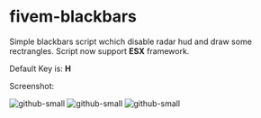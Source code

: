 # fivem-blackbars

Simple blackbars script wchich disable radar hud and draw some rectrangles. Script now support **ESX** framework.

Default Key is: **H**

Screenshot:

![github-small](https://i.imgur.com/fDlTqQH.jpg)
![github-small](https://i.imgur.com/Hp05VXZ.jpg)
![github-small](https://i.imgur.com/NPgO6fs.jpg)
